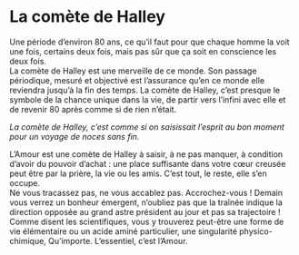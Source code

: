 # La comète de Halley

Une période d’environ 80 ans, ce qu’il faut pour que chaque homme la voit une fois, certains deux fois, mais pas sûr que ça soit en conscience les deux fois.  
La comète de Halley est une merveille de ce monde. Son passage périodique, mesuré et objectivé est l’assurance qu’en ce monde elle reviendra jusqu’à la fin des temps. La comète de Halley, c’est presque le symbole de la chance unique dans la vie, de partir vers l’infini avec elle et de revenir 80 après comme si de rien n’était.  

*La comète de Halley, c’est comme si on saisissait l’esprit au bon moment pour un voyage de noces sans fin.* 

L’Amour est une comète de Halley à saisir, à ne pas manquer, à condition d’avoir du pouvoir d’achat : une place suffisante dans votre cœur creusée peut être par la prière, la vie ou les amis. C’est tout, le reste, elle s’en occupe.  
Ne vous tracassez pas, ne vous accablez pas. Accrochez-vous ! Demain vous verrez un bonheur émergent, n’oubliez pas que la traînée indique la direction opposée au grand astre président au jour et pas sa trajectoire !  
Comme disent les scientifiques, vous y trouverez peut-être une forme de vie élémentaire ou un acide aminé particulier, une singularité physico-chimique, Qu’importe. L’essentiel, c’est l’Amour.
